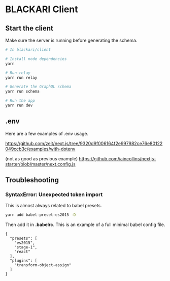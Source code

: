 # BLACKARI Client

## Start the client

Make sure the server is running before generating the schema.

```bash
# In blackari/client

# Install node dependencies
yarn

# Run relay
yarn run relay

# Generate the GraphQL schema
yarn run schema

# Run the app
yarn run dev
```

## .env

Here are a few examples of .env usage.

https://github.com/zeit/next.js/tree/9320d9f006164f2e997982ce76e80122049ccb3c/examples/with-dotenv

(not as good as previous example) https://github.com/iaincollins/nextjs-starter/blob/master/next.config.js


## Troubleshooting



### SyntaxError: Unexpected token import
This is almost always related to babel presets.
```bash
yarn add babel-preset-es2015 -D
```
Then add it in **.babelrc**. This is an example of a full minimal babel config file.
```
{
  "presets": [
    "es2015",
    "stage-1",
    "react"
  ],
  "plugins": [
    "transform-object-assign"
  ]
}